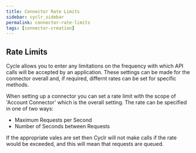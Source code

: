 ```yaml
---
title: Connector Rate Limits
sidebar: cyclr_sidebar
permalink: connector-rate-limits
tags: [connector-creation]
---
```


## Rate Limits

Cycle allows you to enter any limitations on the frequency with which API calls will be accepted by an application.  These settings can be made for the connector overall and, if required, differnt rates can be set for specific methods.

When setting up a connector you can set a rate limit with the scope of 'Account Connector' which is the overall setting.  The rate can be specified in one of two ways:

* Maximum Requests per Second
* Number of Seconds between Requests

If the appropriate vales are set then Cyclr will not make calls if the rate would be exceeded, and this will mean that requests are queued.
